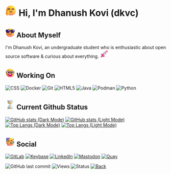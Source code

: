 # <img src="https://raw.githubusercontent.com/dkvc/dkvc/main/assets/Hi.png" alt="Hi" width="35"/> Hi, I'm Dhanush Kovi (dkvc)

## <img src="https://raw.githubusercontent.com/dkvc/dkvc/main/assets/About.png" alt="About" width="30"/> About Myself
I'm Dhanush Kovi, an undergraduate student who is enthusiastic about open source software & curious about everything. <img src="https://raw.githubusercontent.com/dkvc/dkvc/main/assets/Rocket.png" alt="Passionate" width="25"/>


## <img src="https://raw.githubusercontent.com/dkvc/dkvc/main/assets/Skills.png" alt="Skills" width="30"/> Working On
![CSS](https://img.shields.io/badge/css-%231572B6.svg?style=for-the-badge&logo=css3&logoColor=white)
![Docker](https://img.shields.io/badge/docker-%230db7ed.svg?style=for-the-badge&logo=docker&logoColor=white)
![Git](https://img.shields.io/badge/git-%23F05033.svg?style=for-the-badge&logo=git&logoColor=white)
![HTML5](https://img.shields.io/badge/html5-%23E34F26.svg?style=for-the-badge&logo=html5&logoColor=white)
![Java](https://img.shields.io/badge/java-%23ED8B00.svg?style=for-the-badge&logo=java&logoColor=white)
![Podman](https://img.shields.io/badge/podman-%23EFFFed.svg?style=for-the-badge&logoColor=black)
![Python](https://img.shields.io/badge/python-3670A0?style=for-the-badge&logo=python&logoColor=ffdd54)

## <img src="https://raw.githubusercontent.com/dkvc/dkvc/main/assets/Hourglass.png" alt="Status" width="30"/> Current Github Status
[![GitHub stats (Dark Mode)](https://github-readme-stats-ruby-one.vercel.app/api?username=dkvc&show_icons=true&theme=algolia#gh-dark-mode-only)](https://github-readme-stats.vercel.app/api?username=dkvc&show_icons=true&theme=algolia#gh-dark-mode-only)
[![GitHub stats (Light Mode)](https://github-readme-stats-ruby-one.vercel.app/api?username=dkvc&show_icons=true&theme=buefy#gh-light-mode-only)](https://github-readme-stats.vercel.app/api?username=dkvc&show_icons=true&theme=buefy#gh-light-mode-only)
[![Top Langs (Dark Mode)](https://github-readme-stats-ruby-one.vercel.app/api/top-langs/?username=dkvc&layout=compact&theme=algolia#gh-dark-mode-only)](https://github-readme-stats.vercel.app/api/top-langs/?username=dkvc&layout=compact&theme=algolia#gh-dark-mode-only)
[![Top Langs (Light Mode)](https://github-readme-stats-ruby-one.vercel.app/api/top-langs/?username=dkvc&layout=compact&theme=buefy#gh-light-mode-only)](https://github-readme-stats.vercel.app/api/top-langs/?username=dkvc&layout=compact&theme=buefy#gh-light-mode-only)

## <img src="https://raw.githubusercontent.com/dkvc/dkvc/main/assets/Party.png" alt="Social" width="30"/> Social
[![GitLab](https://img.shields.io/badge/gitlab-%23181717.svg?style=for-the-badge&logo=gitlab&logoColor=white)](https://gitlab.com/dkvc)
[![Keybase](https://img.shields.io/badge/Keybase-0A0A0A?style=for-the-badge&logo=keybase&logoColor=white)](https://keybase.io/dkvc/)
[![LinkedIn](https://img.shields.io/badge/linkedin-%230077B5.svg?style=for-the-badge&logo=linkedin&logoColor=white)](https://linkedin.com/in/dkvc/)
[![Mastodon](https://img.shields.io/badge/-MASTODON-%232B90D9?style=for-the-badge&logo=mastodon&logoColor=white)](https://floss.social/web/@dkvc)
[![Quay](https://img.shields.io/badge/quay-%23F34F00.svg?style=for-the-badge&logoColor=red)](https://quay.io/user/dkvc/)<br>

![GitHub last commit](https://img.shields.io/github/last-commit/dkvc/dkvc?label=last%20modified)
![Views](https://komarev.com/ghpvc/?username=dkvc&label=Views)
![Status](https://img.shields.io/badge/status-active-brightgreen)
[![Back](https://camo.githubusercontent.com/597cd6b445019ef1f929198e9bd18e1b5c13e33cc59513c731b46b8dc112ada1/68747470733a2f2f696d672e736869656c64732e696f2f62616467652f6261636b253230746f253230746f702d2545322538362541392d626c7565)](https://github.com/dkvc)
